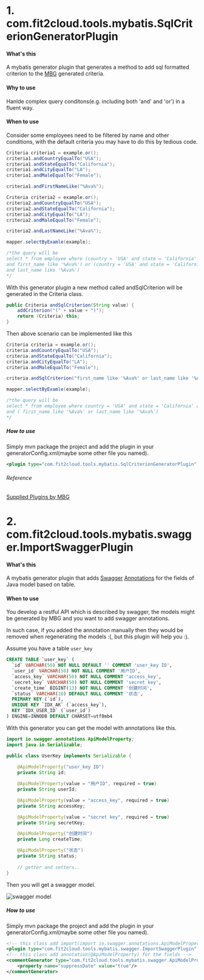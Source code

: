 # 1. com.fit2cloud.tools.mybatis.SqlCriterionGeneratorPlugin


#### What's this
A mybatis generator plugin that generates a method to add sql formatted criterion to the [MBG](http://www.mybatis.org/generator/ "Mybatis Generator") generated criteria.

#### Why to use

Hanlde complex query conditons(e.g. including both 'and' and 'or') in a fluent way.

#### When to use
Consider some employees need to be filtered by name and other conditions, with the default criteria you may have to do this by tedious code.

```java
Criteria criteria1 = example.or();
criteria1.andCountryEqualTo("USA");
criteria1.andStateEqualTo("California");
criteria1.andCityEqualTo("LA");
criteria1.andMaleEqualTo("Female");

criteria1.andFirstNameLike("%Ava%");

Criteria criteria2 = example.or();
criteria2.andCountryEqualTo("USA");
criteria2.andStateEqualTo("California");
criteria2.andCityEqualTo("LA");
criteria2.andMaleEqualTo("Female");

criteria2.andLastNameLike("%Ava%");

mapper.selectByExamle(example);

/*the query will be 
select * from employee where (country = 'USA' and state = 'California' and city = 'LA' and male = 'Female'
and first_name like '%Ava%') or (country = 'USA' and state = 'California' and city = 'LA' and male = 'Female'
and last_name like '%Ava%')
*/
```

With this generator plugin a new method called andSqlCriterion will be generated in the Criteria class.

```java
public Criteria andSqlCriterion(String value) {
    addCriterion("(" + value + ")");
    return (Criteria) this;
}
```
Then above scenario can be implemented like this

```java
Criteria criteria = example.or();
criteria.andCountryEqualTo("USA");
criteria.andStateEqualTo("California");
criteria.andCityEqualTo("LA");
criteria.andMaleEqualTo("Female");

criteria.andSqlCriterion("first_name like '%Ava%' or last_name like '%Ava%'");

mapper.selectByExamle(example);

/*the query will be 
select * from employee where country = 'USA' and state = 'California' and city = 'LA' and male = 'Female'
and ( first_name like '%Ava%' or last_name like '%Ava%')
*/
```

##### How to use
Simply mvn package the project and add the plugin in your generatorConfig.xml(maybe some other file you named).
```xml
<plugin type="com.fit2cloud.tools.mybatis.SqlCriterionGeneratorPlugin" />
```
###### Reference
[Supplied Plugins by MBG](http://www.mybatis.org/generator/reference/plugins.html "Supplied Plugins")


# 2. com.fit2cloud.tools.mybatis.swagger.ImportSwaggerPlugin

#### What's this
A mybatis generator plugin that adds [Swagger](https://swagger.io/) [Annotations](https://github.com/swagger-api/swagger-core/wiki/annotations) for the fields of Java model based on table. 

#### When to use
You develop a restful API which is described by swagger, the models might be generated by MBG and you want to add swagger annotations.

In such case, if you added the annotation manually then they would be removed when regenerating the models :(, but this plugin will help you :).

Assume you have a table `user_key`

```sql
CREATE TABLE `user_key` (
  `id` VARCHAR(50) NOT NULL DEFAULT '' COMMENT 'user_key ID',
  `user_id` VARCHAR(50) NOT NULL COMMENT '用户ID',
  `access_key` VARCHAR(50) NOT NULL COMMENT 'access_key',
  `secret_key` VARCHAR(50) NOT NULL COMMENT 'secret key',
  `create_time` BIGINT(13) NOT NULL COMMENT '创建时间',
  `status` VARCHAR(10) DEFAULT NULL COMMENT '状态',
  PRIMARY KEY (`id`),
  UNIQUE KEY `IDX_AK` (`access_key`),
  KEY `IDX_USER_ID` (`user_id`)
) ENGINE=INNODB DEFAULT CHARSET=utf8mb4
```

With this generator you can get the model with annotations like this.

```java
import io.swagger.annotations.ApiModelProperty;
import java.io.Serializable;

public class UserKey implements Serializable {
    
    @ApiModelProperty("user_key ID")
    private String id;

    @ApiModelProperty(value = "用户ID", required = true)
    private String userId;

    @ApiModelProperty(value = "access_key", required = true)
    private String accessKey;

    @ApiModelProperty(value = "secret key", required = true)
    private String secretKey;

    @ApiModelProperty("创建时间")
    private Long createTime;

    @ApiModelProperty("状态")
    private String status;
    
    // getter and setters..
}
```

Then you will get a swagger model.

![swagger model](https://raw.githubusercontent.com/fit2cloud/mybatis-tools/master/doc/user_key_swagger.jpg)

##### How to use
Simply mvn package the project and add the plugin in your generatorConfig.xml(maybe some other file you named).
```xml
<!-- this class add import(import io.swagger.annotations.ApiModelProperty;) in the model -->
<plugin type="com.fit2cloud.tools.mybatis.swagger.ImportSwaggerPlugin" />
<!-- this class add annotation(@ApiModelProperty) for the fields -->
<commentGenerator type="com.fit2cloud.tools.mybatis.swagger.ApiModelPropertyAnnotationGenerator">
    <property name="suppressDate" value="true"/>
</commentGenerator>
```